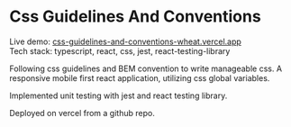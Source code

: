 # Css Guidelines And Conventions

Live demo: [css-guidelines-and-conventions-wheat.vercel.app](https://css-guidelines-and-conventions-wheat.vercel.app/)<br>
Tech stack: typescript, react, css, jest, react-testing-library

Following css guidelines and BEM convention to write manageable css. A responsive mobile first react application, utilizing css global variables.

Implemented unit testing with jest and react testing library.

Deployed on vercel from a github repo.
